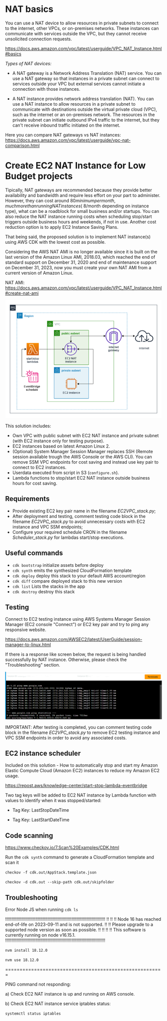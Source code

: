 # NAT basics

You can use a NAT device to allow resources in private subnets to connect to the internet, other VPCs, or on-premises networks. These instances can communicate with services outside the VPC, but they cannot receive unsolicited connection requests.

https://docs.aws.amazon.com/vpc/latest/userguide/VPC_NAT_Instance.html#basics

*Types of NAT devices:*

* A NAT gateway is a Network Address Translation (NAT) service. You can use a NAT gateway so that instances in a private subnet can connect to services outside your VPC but external services cannot initiate a connection with those instances.

* A NAT instance provides network address translation (NAT). You can use a NAT instance to allow resources in a private subnet to communicate with destinations outside the virtual private cloud (VPC), such as the internet or an on-premises network. The resources in the private subnet can initiate outbound IPv4 traffic to the internet, but they can't receive inbound traffic initiated on the internet.

Here you can compare NAT gateways vs NAT instances: https://docs.aws.amazon.com/vpc/latest/userguide/vpc-nat-comparison.html

# Create EC2 NAT Instance for Low Budget projects

Tipically, NAT gateways are recommended because they provide better availability and bandwidth and require less effort on your part to administer. However, they can cost around $80 minimum per month, much more than running NAT instances (~$8/month depending on instance type), what can be a roadblock for small business and/or startups. You can also reduce the NAT instance running costs when scheduling stop/start triggers outside business hours and weekends, if not in use. Another cost reduction option is to apply EC2 Instance Saving Plans.

That being said, the proposed solution is to implement NAT instance(s) using AWS CDK with the lowest cost as possible.

Considering the AWS NAT AMI is no longer available since it is built on the last version of the Amazon Linux AMI, 2018.03, which reached the end of standard support on December 31, 2020 and end of maintenance support on December 31, 2023, now you must create your own NAT AMI from a current version of Amazon Linux.

NAT AMI: https://docs.aws.amazon.com/vpc/latest/userguide/VPC_NAT_Instance.html#create-nat-ami


![Alt text](./diagrams/nat-instance.png?raw=true "Diagram Image")

This solution includes:

* Own VPC with public subnet with EC2 NAT instance and private subnet (with EC2 instance only for testing purpose).
* EC2 instances based on latest Amazon Linux 2.
* (Optional) System Manager Session Manager replaces SSH (Remote session available trough the AWS Console or the AWS CLI). You can remove SSM VPC endpoints for cost saving and instead use key pair to connect to EC2 instances.
* Userdata executed from script in S3 (`configure.sh`).
* Lambda functions to stop/start EC2 NAT instance outside business hours for cost saving.

## Requirements

* Provide existing EC2 key pair name in the filename *EC2VPC_stack.py*;
* After deployment and testing, comment testing code block in the filename *EC2VPC_stack.py* to avoid unnecessary costs with EC2 instance and VPC SSM endpoints;
* Configure your required schedule CRON in the filename  *Scheduler_stack.py* for lambdas start/stop executions.

## Useful commands

 * `cdk bootstrap`   initialize assets before deploy
 * `cdk synth`       emits the synthesized CloudFormation template
 * `cdk deploy`      deploy this stack to your default AWS account/region
 * `cdk diff`        compare deployed stack to this new version
 * `cdk list`        Lists the stacks in the app
 * `cdk destroy`     destroy this stack

 ## Testing

Connect to EC2 testing instance using AWS Systems Manager Session Manager (EC2 console "Connect") or EC2 key pair and try to ping any responsive website.

https://docs.aws.amazon.com/AWSEC2/latest/UserGuide/session-manager-to-linux.html

If there is a response like screen below, the request is being handled successfully by NAT instance. Otherwise, please check the "Troubleshooting" section.

![Alt text](./diagrams/testing.png?raw=true "Diagram Image")

IMPORTANT: After testing is completed, you can comment testing code block in the filename *EC2VPC_stack.py* to remove EC2 testing instance and VPC SSM endpoints in order to avoid any associated costs.

 ## EC2 instance scheduler

Included on this solution - How to automatically stop and start my Amazon Elastic Compute Cloud (Amazon EC2) instances to reduce my Amazon EC2 usage.

https://repost.aws/knowledge-center/start-stop-lambda-eventbridge

Two tag keys will be added to EC2 NAT instance by Lambda function with values to identify when it was stopped/started:

* Tag Key: LastStopDateTime

* Tag Key: LastStartDateTime

## Code scanning

https://www.checkov.io/7.Scan%20Examples/CDK.html


Run the `cdk synth` command to generate a CloudFormation template and scan it

`checkov -f cdk.out/AppStack.template.json`

`checkov -d cdk.out --skip-path cdk.out/skipfolder`

## Troubleshooting

Error Node JS when running `cdk ls`

!!!!!!!!!!!!!!!!!!!!!!!!!!!!!!!!!!!!!!!!!!!!!!!!!!!!!!!!!!!!!!!!!!!!!!!!!!!!!!!!
!!                                                                            !!
!!  Node 16 has reached end-of-life on 2023-09-11 and is not supported.       !!
!!  Please upgrade to a supported node version as soon as possible.           !!
!!                                                                            !!
!!  This software is currently running on node v16.15.1.                
!!!!!!!!!!!!!!!!!!!!!!!!!!!!!!!!!!!!!!!!!!!!!!!!!!!!!!!!!!!!!!!!!!!!!!!!!!!!!!!!

`nvm install 18.12.0`

`nvm use 18.12.0`

=======================================================

PING command not responding:

a) Check EC2 NAT instance is up and running on AWS console.

b) Check EC2 NAT instance service iptables status: 

`systemctl status iptables`







